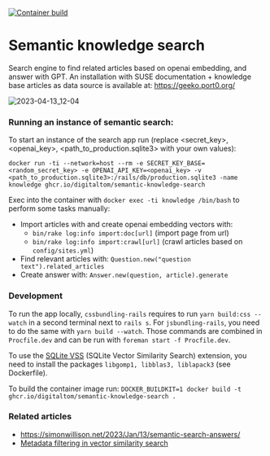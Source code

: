 [![Container build](https://github.com/digitaltom/semantic-knowledge-search/actions/workflows/docker-publish.yml/badge.svg)](https://github.com/digitaltom/semantic-knowledge-search/pkgs/container/knowledge)

# Semantic knowledge search

Search engine to find related articles based on openai embedding, and answer with GPT. An installation with SUSE documentation + knowledge base articles as
data source is available at: https://geeko.port0.org/

![2023-04-13_12-04](https://user-images.githubusercontent.com/582520/231726466-d4e54b1d-4c8b-4a33-9596-e8d27cadbfd3.png)

### Running an instance of semantic search:

To start an instance of the search app run (replace <secret_key>, <openai_key>,
<path_to_production.sqlite3> with your own values):

`docker run -ti --network=host --rm -e SECRET_KEY_BASE=<random_secret_key> -e OPENAI_API_KEY=<openai_key> -v <path_to_production.sqlite3>:/rails/db/production.sqlite3 -name knowledge ghcr.io/digitaltom/semantic-knowledge-search`

Exec into the container with `docker exec -ti knowledge /bin/bash` to perform some tasks manually:

- Import articles with and create openai embedding vectors with:
  - `bin/rake log:info import:doc[url]` (import page from url)
  - `bin/rake log:info import:crawl[url]` (crawl articles based on `config/sites.yml`)
- Find relevant articles with: `Question.new("question text").related_articles`
- Create answer with: `Answer.new(question, article).generate`

### Development

To run the app locally, `cssbundling-rails` requires to run `yarn build:css --watch` in a second terminal next to `rails s`. For `jsbundling-rails`, you need to do the same with `yarn build --watch`. Those commands are combined in `Procfile.dev` and can be run with `foreman start -f Procfile.dev`.

To use the [SQLite VSS](https://github.com/asg017/sqlite-vss) (SQLite Vector Similarity Search) extension, you need to install the packages `libgomp1, libblas3, liblapack3` (see Dockerfile).

To build the container image run: `DOCKER_BUILDKIT=1 docker build -t ghcr.io/digitaltom/semantic-knowledge-search .`

### Related articles

* https://simonwillison.net/2023/Jan/13/semantic-search-answers/
* [Metadata filtering in vector similarity search](https://www.pinecone.io/learn/vector-search-filtering/)


